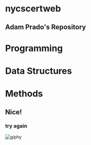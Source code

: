 # nycscertweb
## Adam Prado's Repository

# Programming

# Data Structures

# Methods

## Nice!

### try again
 
![giphy](https://user-images.githubusercontent.com/64868729/180834767-e36e45c2-f543-458c-847b-e80bc75ec96d.gif)

 
 
